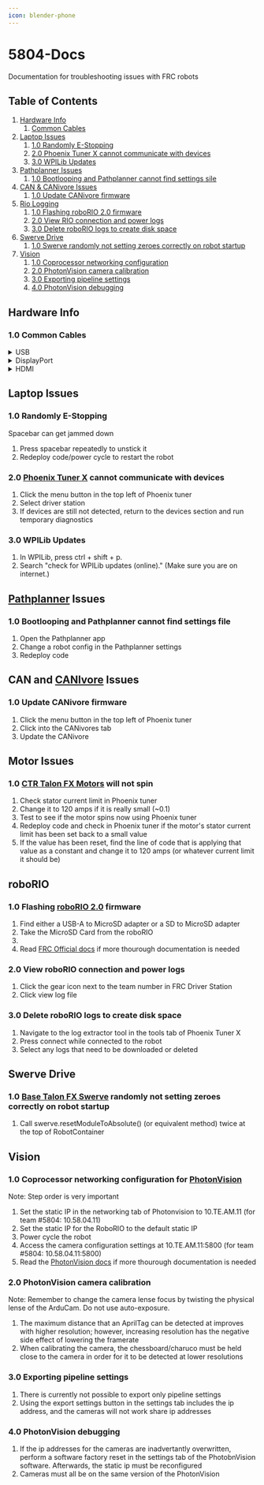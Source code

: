 ```yaml
---
icon: blender-phone
---
```


# 5804-Docs

Documentation for troubleshooting issues with FRC robots

## Table of Contents

1. [Hardware Info](./#hardware-info)
   1. [Common Cables](./#10-common-cables)
2. [Laptop Issues](./#laptop-issues)
   1. [1.0 Randomly E-Stopping](./#10-randomly-e-stopping)
   2. [2.0 Phoenix Tuner X cannot communicate with devices](./#20-phoenix-tuner-x-cannot-communicate-with-devices)
   3. [3.0 WPILib Updates](./#30-wpilib-updates)
3. [Pathplanner Issues](./#pathplanner-issues)
   1. [1.0 Bootlooping and Pathplanner cannot find settings sile](./#10-bootlooping-and-pathplanner-cannot-find-settings-file)
4. [CAN & CANivore Issues](./#can-and-canivore-issues)
   1. [1.0 Update CANivore firmware](./#10-update-canivore-firmware)
5. [Rio Logging](./#roborio)
   1. [1.0 Flashing roboRIO 2.0 firmware](./#10-flashing-roborio-20-firmware)
   2. [2.0 View RIO connection and power logs](./#20-view-roborio-connection-and-power-logs)
   3. [3.0 Delete roboRIO logs to create disk space](./#30-delete-roborio-logs-to-create-disk-space)
6. [Swerve Drive](./#swerve-drive)
   1. [1.0 Swerve randomly not setting zeroes correctly on robot startup](./#10-base-talon-fx-swerve-randomly-not-setting-zeroes-correctly-on-robot-startup)
7. [Vision](./#vision)
   1. [1.0 Coprocessor networking configuration](./#10-coprocessor-networking-configuration-for-photonvision)
   2. [2.0 PhotonVision camera calibration](./#20-photonvision-camera-calibration)
   3. [3.0 Exporting pipeline settings](./#30-exporting-pipeline-settings)
   4. [4.0 PhotonVision debugging](./#40-photonvision-debugging)

## Hardware Info

### 1.0 Common Cables

<details>

<summary>USB</summary>

[![USB 2.0 and 3.0 connectors.svg](https://upload.wikimedia.org/wikipedia/commons/8/82/USB_2.0_and_3.0_connectors.svg)](https://commons.wikimedia.org/wiki/File:USB_2.0_and_3.0_connectors.svg#/media/File:USB_2.0_and_3.0_connectors.svg)\
By [Milos.bmx](https://commons.wikimedia.org/w/index.php?title=User:Milos.bmx\&action=edit\&redlink=1), [CC BY-SA 3.0](https://creativecommons.org/licenses/by-sa/3.0), [Link](https://commons.wikimedia.org/w/index.php?curid=30414864)

[![USB Type-C icon.svg](https://upload.wikimedia.org/wikipedia/commons/9/98/USB_Type-C_icon.svg)](https://commons.wikimedia.org/wiki/File:USB_Type-C_icon.svg#/media/File:USB_Type-C_icon.svg)\
By [Niridya](https://commons.wikimedia.org/wiki/User:Niridya) - Own work based on: [USB Type-C.svg](https://commons.wikimedia.org/wiki/File:USB_Type-C.svg) by [Pietz](https://commons.wikimedia.org/wiki/User:Pietz), [CC0](http://creativecommons.org/publicdomain/zero/1.0/deed.en), [Link](https://commons.wikimedia.org/w/index.php?curid=74081486)

</details>

<details>

<summary>DisplayPort</summary>

**DisplayPort**

[![DisplayPort Connector.svg](https://upload.wikimedia.org/wikipedia/commons/f/f1/DisplayPort_Connector.svg)](https://commons.wikimedia.org/wiki/File:DisplayPort_Connector.svg#/media/File:DisplayPort_Connector.svg)\
By [Abisys](https://commons.wikimedia.org/wiki/User:Abisys) - Own work, [CC BY-SA 3.0](https://creativecommons.org/licenses/by-sa/3.0), [Link](https://commons.wikimedia.org/w/index.php?curid=4415244)

**Mini DisplayPort**

[![Mini DisplayPort (connector).PNG](https://upload.wikimedia.org/wikipedia/commons/7/7f/Mini_DisplayPort_\(connector\).PNG)](https://commons.wikimedia.org/wiki/File:Mini_DisplayPort_\(connector\).PNG#/media/File:Mini_DisplayPort_\(connector\).PNG)\
By [Tosaka](https://commons.wikimedia.org/w/index.php?title=User:Tosaka\&action=edit\&redlink=1), [CC BY 3.0](https://creativecommons.org/licenses/by/3.0), [Link](https://commons.wikimedia.org/w/index.php?curid=5989283)

</details>

<details>

<summary>HDMI</summary>

[![HDMI Connector Types.png](https://upload.wikimedia.org/wikipedia/commons/4/42/HDMI_Connector_Types.png)](https://commons.wikimedia.org/wiki/File:HDMI_Connector_Types.png#/media/File:HDMI_Connector_Types.png)\
By [C0nanPayne](https://commons.wikimedia.org/wiki/User:C0nanPayne) - Based on File:HDMI Connector.jpg, [CC0](http://creativecommons.org/publicdomain/zero/1.0/deed.en), [Link](https://commons.wikimedia.org/w/index.php?curid=58368257)

</details>

## Laptop Issues

### 1.0 Randomly E-Stopping

Spacebar can get jammed down

1. Press spacebar repeatedly to unstick it
2. Redeploy code/power cycle to restart the robot

### 2.0 [Phoenix Tuner X](https://v6.docs.ctr-electronics.com/en/2024/docs/tuner/index.html) cannot communicate with devices

1. Click the menu button in the top left of Phoenix tuner
2. Select driver station
3. If devices are still not detected, return to the devices section and run temporary diagnostics

### 3.0 WPILib Updates

1. In WPILib, press ctrl + shift + p.
2. Search "check for WPILib updates (online)." (Make sure you are on internet.)

## [Pathplanner](https://pathplanner.dev/home.html) Issues

### 1.0 Bootlooping and Pathplanner cannot find settings file

1. Open the Pathplanner app
2. Change a robot config in the Pathplanner settings
3. Redeploy code

## CAN and [CANIvore](https://v6.docs.ctr-electronics.com/en/2024/docs/canivore/canivore-intro.html#canivore-intro) Issues

### 1.0 Update CANivore firmware

1. Click the menu button in the top left of Phoenix tuner
2. Click into the CANivores tab
3. Update the CANivore

## Motor Issues

### 1.0 [CTR Talon FX Motors](https://v6.docs.ctr-electronics.com/en/2024/docs/hardware-reference/talonfx/index.html) will not spin

1. Check stator current limit in Phoenix tuner
2. Change it to 120 amps if it is really small (\~0.1)
3. Test to see if the motor spins now using Phoenix tuner
4. Redeploy code and check in Phoenix tuner if the motor's stator current limit has been set back to a small value
5. If the value has been reset, find the line of code that is applying that value as a constant and change it to 120 amps (or whatever current limit it should be)

## roboRIO

### 1.0 Flashing [roboRIO 2.0](https://www.ni.com/docs/en-US/bundle/roborio-20-umanual/page/umanual.html) firmware

1. Find either a USB-A to MicroSD adapter or a SD to MicroSD adapter
2. Take the MicroSD Card from the roboRIO
3.
4. Read [FRC Official docs](https://docs.wpilib.org/en/stable/docs/zero-to-robot/step-3/roborio2-imaging.html) if more thourough documentation is needed

### 2.0 View roboRIO connection and power logs

1. Click the gear icon next to the team number in FRC Driver Station
2. Click view log file

### 3.0 Delete roboRIO logs to create disk space

1. Navigate to the log extractor tool in the tools tab of Phoenix Tuner X
2. Press connect while connected to the robot
3. Select any logs that need to be downloaded or deleted

## Swerve Drive

### 1.0 [Base Talon FX Swerve](https://github.com/dirtbikerxz/BaseTalonFXSwerve) randomly not setting zeroes correctly on robot startup

1. Call swerve.resetModuleToAbsolute() (or equivalent method) twice at the top of RobotContainer

## Vision

### 1.0 Coprocessor networking configuration for [PhotonVision](https://docs.photonvision.org/en/latest/)

Note: Step order is very important

1. Set the static IP in the networking tab of Photonvision to 10.TE.AM.11 (for team #5804: 10.58.04.11)
2. Set the static IP for the RoboRIO to the default static IP
3. Power cycle the robot
4. Access the camera configuration settings at 10.TE.AM.11:5800 (for team #5804: 10.58.04.11:5800)
5. Read the [PhotonVision docs](https://docs.photonvision.org/en/latest/docs/quick-start/networking.html#networking) if more thourough documentation is needed

### 2.0 PhotonVision camera calibration

Note: Remember to change the camera lense focus by twisting the physical lense of the ArduCam. Do not use auto-exposure.

1. The maximum distance that an AprilTag can be detected at improves with higher resolution; however, increasing resolution has the negative side effect of lowering the framerate
2. When calibrating the camera, the chessboard/charuco must be held close to the camera in order for it to be detected at lower resolutions

### 3.0 Exporting pipeline settings

1. There is currently not possible to export only pipeline settings
2. Using the export settings button in the settings tab includes the ip address, and the cameras will not work share ip addresses

### 4.0 PhotonVision debugging

1. If the ip addresses for the cameras are inadvertantly overwritten, perform a software factory reset in the settings tab of the PhotobnVision software. Afterwards, the static ip must be reconfigured
2. Cameras must all be on the same version of the PhotonVision

